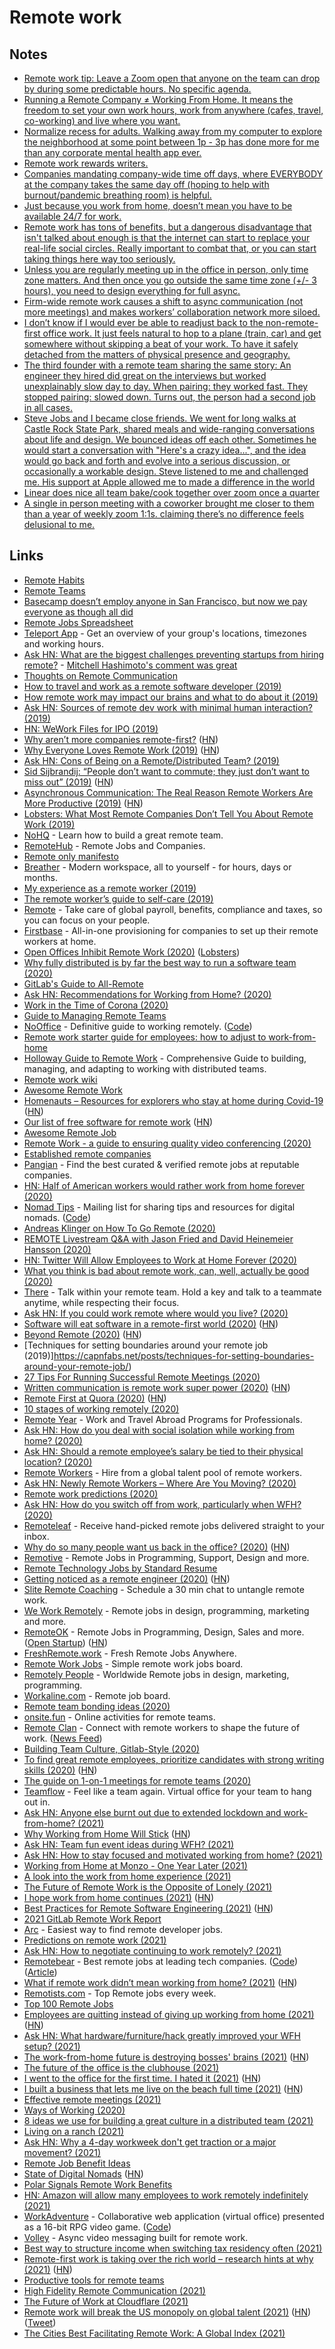 # Remote work

## Notes

- [Remote work tip: Leave a Zoom open that anyone on the team can drop by during some predictable hours. No specific agenda.](https://twitter.com/dksf/status/1308799667153432576)
- [Running a Remote Company ≠ Working From Home. It means the freedom to set your own work hours, work from anywhere (cafes, travel, co-working) and live where you want.](https://twitter.com/awilkinson/status/1317911134704340992)
- [Normalize recess for adults. Walking away from my computer to explore the neighborhood at some point between 1p - 3p has done more for me than any corporate mental health app ever.](https://twitter.com/emhaasch/status/1369408335313780743)
- [Remote work rewards writers.](https://twitter.com/shl/status/1381603968489381896)
- [Companies mandating company-wide time off days, where EVERYBODY at the company takes the same day off (hoping to help with burnout/pandemic breathing room) is helpful.](https://twitter.com/lara_hogan/status/1382087784974798849)
- [Just because you work from home, doesn’t mean you have to be available 24/7 for work.](https://twitter.com/catalinmpit/status/1388809429806686213)
- [Remote work has tons of benefits, but a dangerous disadvantage that isn't talked about enough is that the internet can start to replace your real-life social circles. Really important to combat that, or you can start taking things here way too seriously.](https://twitter.com/adamwathan/status/1395835514473877508)
- [Unless you are regularly meeting up in the office in person, only time zone matters. And then once you go outside the same time zone (+/- 3 hours), you need to design everything for full async.](https://twitter.com/balajis/status/1421855752688336903)
- [Firm-wide remote work causes a shift to async communication (not more meetings) and makes workers’ collaboration network more siloed.](https://twitter.com/ylongqi/status/1435985696892678148)
- [I don’t know if I would ever be able to readjust back to the non-remote-first office work. It just feels natural to hop to a plane (train, car) and get somewhere without skipping a beat of your work. To have it safely detached from the matters of physical presence and geography.](https://twitter.com/inazarova/status/1442751094111838208)
- [The third founder with a remote team sharing the same story: An engineer they hired did great on the interviews but worked unexplainably slow day to day. When pairing: they worked fast. They stopped pairing: slowed down. Turns out, the person had a second job in all cases.](https://twitter.com/GergelyOrosz/status/1445854500443537414)
- [Steve Jobs and I became close friends. We went for long walks at Castle Rock State Park, shared meals and wide-ranging conversations about life and design. We bounced ideas off each other. Sometimes he would start a conversation with "Here's a crazy idea...", and the idea would go back and forth and evolve into a serious discussion, or occasionally a workable design. Steve listened to me and challenged me. His support at Apple allowed me to made a difference in the world](https://focusmark.hashnode.dev/what-worries-me-about-remote-work)
- [Linear does nice all team bake/cook together over zoom once a quarter](https://twitter.com/karrisaarinen/status/1453821275307077646)
- [A single in person meeting with a coworker brought me closer to them than a year of weekly zoom 1:1s. claiming there’s no difference feels delusional to me.](https://twitter.com/gem_ray/status/1455218628358402048)

## Links

- [Remote Habits](http://remotehabits.com/)
- [Remote Teams](https://medium.com/@beccadownes/remote-teams-45038339ac68)
- [Basecamp doesn’t employ anyone in San Francisco, but now we pay everyone as though all did](https://m.signalvnoise.com/basecamp-doesnt-employ-anyone-in-san-francisco-but-now-we-pay-everyone-as-though-all-did-3ee87013cfc2)
- [Remote Jobs Spreadsheet](https://docs.google.com/spreadsheets/d/1JfNAbUX_lN9K3MCNHO15GJtJ5qpk7H9Cl3xTBwv2FR8/edit#gid=366809548)
- [Teleport App](https://sundial.teleport.org/) - Get an overview of your group's locations, timezones and working hours.
- [Ask HN: What are the biggest challenges preventing startups from hiring remote?](https://news.ycombinator.com/item?id=17021655) - [Mitchell Hashimoto's comment was great](https://news.ycombinator.com/item?id=17022563)
- [Thoughts on Remote Communication](https://blog.danlew.net/2018/07/19/hear-me-talkin-to-ya-thoughts-on-remote-communication/)
- [How to travel and work as a remote software developer (2019)](https://www.youtube.com/watch?v=Mt16aoEzSsU)
- [How remote work may impact our brains and what to do about it (2019)](https://leowid.com/remote-work-loneliness-brain-damage/)
- [Ask HN: Sources of remote dev work with minimal human interaction? (2019)](https://news.ycombinator.com/item?id=19767428)
- [HN: WeWork Files for IPO (2019)](https://news.ycombinator.com/item?id=19781549)
- [Why aren’t more companies remote-first?](https://upside.fm/the-future-of-work-is-here-so-why-arent-more-companies-remote-first/) ([HN](https://news.ycombinator.com/item?id=20103935))
- [Why Everyone Loves Remote Work (2019)](https://usefyi.com/remote-work-report/) ([HN](https://news.ycombinator.com/item?id=20745808))
- [Ask HN: Cons of Being on a Remote/Distributed Team? (2019)](https://news.ycombinator.com/item?id=21020168)
- [Sid Sijbrandij: “People don’t want to commute; they just don’t want to miss out” (2019)](https://nohq.co/blog/sid-sijbrandij-people-dont-want-to-commute-they-ju/) ([HN](https://news.ycombinator.com/item?id=21123910))
- [Asynchronous Communication: The Real Reason Remote Workers Are More Productive (2019)](https://doist.com/blog/asynchronous-communication/) ([HN](https://news.ycombinator.com/item?id=21268162))
- [Lobsters: What Most Remote Companies Don’t Tell You About Remote Work (2019)](https://lobste.rs/s/falb03/what_most_remote_companies_don_t_tell_you)
- [NoHQ](https://nohq.co/) - Learn how to build a great remote team.
- [RemoteHub](https://remotehub.io/) - Remote Jobs and Companies.
- [Remote only manifesto](https://remoteonly.org/)
- [Breather](https://breather.com/) - Modern workspace, all to yourself - for hours, days or months.
- [My experience as a remote worker (2019)](https://www.joshwcomeau.com/posts/remote-work/)
- [The remote worker’s guide to self-care (2019)](https://blog.astropad.com/remote-worker-self-care/)
- [Remote](https://remote.com/) - Take care of global payroll, benefits, compliance and taxes, so you can focus on your people.
- [Firstbase](https://www.firstbasehq.com/) - All-in-one provisioning for companies to set up their remote workers at home.
- [Open Offices Inhibit Remote Work (2020)](https://blog.eldrid.ge/2020/02/18/open-offices-inhibiut-remote-work/) ([Lobsters](https://lobste.rs/s/lfwdz8/open_offices_inhibit_remote_work))
- [Why fully distributed is by far the best way to run a software team (2020)](https://medium.com/red-planet-labs/why-fully-distributed-is-by-far-the-best-way-to-run-a-software-team-d99abfc0c700)
- [GitLab's Guide to All-Remote](https://about.gitlab.com/company/culture/all-remote/guide/)
- [Ask HN: Recommendations for Working from Home? (2020)](https://news.ycombinator.com/item?id=22549300)
- [Work in the Time of Corona (2020)](https://blog.alicegoldfuss.com/work-in-the-time-of-corona/)
- [Guide to Managing Remote Teams](https://knowyourteam.com/m/managing_remote_teams)
- [NoOffice](https://nooffice.org/) - Definitive guide to working remotely. ([Code](https://github.com/Nozbe/NoOffice.org))
- [Remote work starter guide for employees: how to adjust to work-from-home](https://about.gitlab.com/company/culture/all-remote/remote-work-starter-guide/)
- [Holloway Guide to Remote Work](https://www.holloway.com/g/remote-work/about) - Comprehensive Guide to building, managing, and adapting to working with distributed teams.
- [Remote work wiki](https://www.notion.so/Remote-work-wiki-1b21ef5501714fffa9f5c5c25677371f)
- [Awesome Remote Work](https://github.com/hugo53/awesome-RemoteWork)
- [Homenauts – Resources for explorers who stay at home during Covid-19](https://www.homenauts.com/) ([HN](https://news.ycombinator.com/item?id=22679663))
- [Our list of free software for remote work](https://puri.sm/posts/our-essential-list-of-free-software-for-remote-work/) ([HN](https://news.ycombinator.com/item?id=22698299))
- [Awesome Remote Job](https://github.com/lukasz-madon/awesome-remote-job)
- [Remote Work - a guide to ensuring quality video conferencing (2020)](https://dev.to/stripe/remote-work-a-guide-to-ensuring-quality-video-conferencing-55fi)
- [Established remote companies](https://github.com/yanirs/established-remote)
- [Pangian](https://pangian.com/) - Find the best curated & verified remote jobs at reputable companies.
- [HN: Half of American workers would rather work from home forever (2020)](https://news.ycombinator.com/item?id=22864827)
- [Nomad Tips](https://tinyletter.com/nomadtips) - Mailing list for sharing tips and resources for digital nomads. ([Code](https://github.com/georgemandis/remote-working-list))
- [Andreas Klinger on How To Go Remote (2020)](https://overcast.fm/+LDKdiXgwE)
- [REMOTE Livestream Q&A with Jason Fried and David Heinemeier Hansson (2020)](https://www.youtube.com/watch?v=KPKOVT4vZD4)
- [HN: Twitter Will Allow Employees to Work at Home Forever (2020)](https://news.ycombinator.com/item?id=23155647)
- [What you think is bad about remote work, can, well, actually be good (2020)](https://thorstenball.com/blog/2020/05/22/what-you-think-is-bad-about-remote-work-can-actually-be-good/)
- [There](https://there.so/) - Talk within your remote team. Hold a key and talk to a teammate anytime, while respecting their focus.
- [Ask HN: If you could work remote where would you live? (2020)](https://news.ycombinator.com/item?id=23294799)
- [Software will eat software in a remote-first world (2020)](https://themargins.substack.com/p/software-will-eat-software-in-a-remote) ([HN](https://news.ycombinator.com/item?id=23297463))
- [Beyond Remote (2020)](https://vimota.me/writing/beyond-remote) ([HN](https://news.ycombinator.com/item?id=23297888))
- [Techniques for setting boundaries around your remote job (2019)]https://capnfabs.net/posts/techniques-for-setting-boundaries-around-your-remote-job/)
- [27 Tips For Running Successful Remote Meetings (2020)](https://blog.sli.do/remote-meetings-tips/)
- [Written communication is remote work super power (2020)](https://snir.dev/blog/remote-async-communication/) ([HN](https://news.ycombinator.com/item?id=23577228))
- [Remote First at Quora (2020)](https://www.quora.com/q/quora/Remote-First-at-Quora) ([HN](https://news.ycombinator.com/item?id=23646164))
- [10 stages of working remotely (2020)](https://twitter.com/sytses/status/1278370350338699265)
- [Remote Year](https://www.remoteyear.com/) - Work and Travel Abroad Programs for Professionals.
- [Ask HN: How do you deal with social isolation while working from home? (2020)](https://news.ycombinator.com/item?id=23722523)
- [Ask HN: Should a remote employee’s salary be tied to their physical location? (2020)](https://news.ycombinator.com/item?id=23927974)
- [Remote Workers](https://remoteworkers.dev/) - Hire from a global talent pool of remote workers.
- [Ask HN: Newly Remote Workers – Where Are You Moving? (2020)](https://news.ycombinator.com/item?id=24152096)
- [Remote work predictions (2020)](https://twitter.com/chris_herd/status/1294590291761037312)
- [Ask HN: How do you switch off from work, particularly when WFH? (2020)](https://news.ycombinator.com/item?id=24196433)
- [Remoteleaf](https://remoteleaf.com/) - Receive hand-picked remote jobs delivered straight to your inbox.
- [Why do so many people want us back in the office? (2020)](https://paulitaylor.com/2020/09/12/why-do-so-many-people-want-us-back-in-the-office/) ([HN](https://news.ycombinator.com/item?id=24452280))
- [Remotive](https://remotive.io/) - Remote Jobs in Programming, Support, Design and more.
- [Remote Technology Jobs by Standard Resume](https://standardresume.co/remote-jobs)
- [Getting noticed as a remote engineer (2020)](https://triplebyte.com/blog/getting-noticed-as-a-remote-engineer-and-why-it-matters/) ([HN](https://news.ycombinator.com/item?id=24702397))
- [Slite Remote Coaching](https://slite.com/remote-chat) - Schedule a 30 min chat to untangle remote work.
- [We Work Remotely](https://weworkremotely.com/) - Remote jobs in design, programming, marketing and more.
- [RemoteOK](https://remoteok.io/) - Remote Jobs in Programming, Design, Sales and more. ([Open Startup](https://remoteok.io/open)) ([HN](https://news.ycombinator.com/item?id=28873956))
- [FreshRemote.work](https://freshremote.work/) - Fresh Remote Jobs Anywhere.
- [Remote Work Jobs](https://remoteworkjobs.io/) - Simple remote work jobs board.
- [Remotely People](https://remotelypeople.com/) - Worldwide Remote jobs in design, marketing, programming.
- [Workaline.com](https://workaline.com/) - Remote job board.
- [Remote team bonding ideas (2020)](https://twitter.com/louispilfold/status/1320740516053590016)
- [onsite.fun](https://onsite.fun/) - Online activities for remote teams.
- [Remote Clan](https://remoteclan.com/) - Connect with remote workers to shape the future of work. ([News Feed](https://remoteclan.com/news-feed))
- [Building Team Culture, Gitlab-Style (2020)](https://aboutsnack.com/blog/informal-communication-in-remote-work)
- [To find great remote employees, prioritize candidates with strong writing skills (2020)](https://youteam.io/blog/3-remote-productivity-hacks-we-wish-we-knew-from-day-one/) ([HN](https://news.ycombinator.com/item?id=25120207))
- [The guide on 1-on-1 meetings for remote teams (2020)](https://nohq.co/blog/guide-to-1-on-1-meetings-in-remote-teams/)
- [Teamflow](https://www.teamflowhq.com/) - Feel like a team again. Virtual office for your team to hang out in.
- [Ask HN: Anyone else burnt out due to extended lockdown and work-from-home? (2021)](https://news.ycombinator.com/item?id=25833639)
- [Why Working from Home Will Stick](https://nbloom.people.stanford.edu/sites/g/files/sbiybj4746/f/why_wfh_stick1_0.pdf) ([HN](https://news.ycombinator.com/item?id=25882704))
- [Ask HN: Team fun event ideas during WFH? (2021)](https://news.ycombinator.com/item?id=26080163)
- [Ask HN: How to stay focused and motivated working from home? (2021)](https://news.ycombinator.com/item?id=26343950)
- [Working from Home at Monzo - One Year Later (2021)](https://www.youtube.com/watch?v=nDZTAzr-aCI)
- [A look into the work from home experience (2021)](https://miro.com/blog/remote-work-survey/)
- [The Future of Remote Work is the Opposite of Lonely (2021)](https://annehelen.substack.com/p/the-future-of-remote-work-is-the)
- [I hope work from home continues (2021)](https://www.ryanmercer.com/ryansthoughts/2021/4/6/some-of-the-reasons-i-hope-work-from-home-continues-and-i-never-have-to-return-to-an-office) ([HN](https://news.ycombinator.com/item?id=26712524))
- [Best Practices for Remote Software Engineering (2021)](https://cacm.acm.org/opinion/articles/252174-the-10-best-practices-for-remote-software-engineering/fulltext) ([HN](https://news.ycombinator.com/item?id=26944628))
- [2021 GitLab Remote Work Report](https://about.gitlab.com/remote-work-report/)
- [Arc](https://arc.dev/) - Easiest way to find remote developer jobs.
- [Predictions on remote work (2021)](https://twitter.com/marcusradell/status/1388501184172937223)
- [Ask HN: How to negotiate continuing to work remotely? (2021)](https://news.ycombinator.com/item?id=27123553)
- [Remotebear](https://remotebear.io/) - Best remote jobs at leading tech companies. ([Code](https://github.com/remotebear-io/remotebear)) ([Article](https://mmazzarolo.com/blog/2021-05-01-open-sourcing-remotebear/))
- [What if remote work didn’t mean working from home? (2021)](https://www.newyorker.com/culture/cultural-comment/remote-work-not-from-home) ([HN](https://news.ycombinator.com/item?id=27275318))
- [Remotists.com](https://remotists.com/) - Top Remote jobs every week.
- [Top 100 Remote Jobs](https://remotists.com/top100_remotejobs/)
- [Employees are quitting instead of giving up working from home (2021)](https://www.bloomberg.com/news/articles/2021-06-01/return-to-office-employees-are-quitting-instead-of-giving-up-work-from-home) ([HN](https://news.ycombinator.com/item?id=27353672))
- [Ask HN: What hardware/furniture/hack greatly improved your WFH setup? (2021)](https://news.ycombinator.com/item?id=27445877)
- [The work-from-home future is destroying bosses' brains (2021)](https://ez.substack.com/p/the-work-from-home-future-is-destroying) ([HN](https://news.ycombinator.com/item?id=27461970))
- [The future of the office is the clubhouse (2021)](https://app.mailbrew.com/s/newsletter/W1uyntRDIwk1)
- [I went to the office for the first time. I hated it (2021)](https://www.reddit.com/r/cscareerquestions/comments/oosru6/i_went_to_the_office_for_the_first_time_i_fucking/) ([HN](https://news.ycombinator.com/item?id=27979964))
- [I built a business that lets me live on the beach full time (2021)](https://www.expatsoftware.com/Articles/guy-on-the-beach-with-a-laptop.html) ([HN](https://news.ycombinator.com/item?id=28027138))
- [Effective remote meetings (2021)](https://twitter.com/jlengstorf/status/1433815603295371265)
- [Ways of Working (2020)](http://bugra.github.io/posts/2020/4/26/ways-of-working/)
- [8 ideas we use for building a great culture in a distributed team (2021)](https://twitter.com/nathanbarry/status/1440358547372457987)
- [Living on a ranch (2021)](https://twitter.com/Julian/status/1444010018261463040)
- [Ask HN: Why a 4-day workweek don't get traction or a major movement? (2021)](https://news.ycombinator.com/item?id=28768039)
- [Remote Job Benefit Ideas](https://twitter.com/levelsio/status/1445993277497380865)
- [State of Digital Nomads](https://nomadlist.com/digital-nomad-statistics) ([HN](https://news.ycombinator.com/item?id=28798484))
- [Polar Signals Remote Work Benefits](https://twitter.com/rothgar/status/1446867332748300288)
- [HN: Amazon will allow many employees to work remotely indefinitely (2021)](https://news.ycombinator.com/item?id=28831031)
- [WorkAdventure](https://workadventu.re/) - Collaborative web application (virtual office) presented as a 16-bit RPG video game. ([Code](https://github.com/thecodingmachine/workadventure))
- [Volley](https://www.volleyapp.com/) - Async video messaging built for remote work.
- [Best way to structure income when switching tax residency often (2021)](https://twitter.com/andreasklinger/status/1451160171699441670)
- [Remote-first work is taking over the rich world – research hints at why (2021)](https://www.economist.com/finance-and-economics/2021/10/30/remote-first-work-is-taking-over-the-rich-world) ([HN](https://news.ycombinator.com/item?id=29034159))
- [Productive tools for remote teams](https://github.com/CKGrafico/remote-teams)
- [High Fidelity Remote Communication (2021)](https://olivierlacan.com/posts/high-fidelity-remote-communication/)
- [The Future of Work at Cloudflare (2021)](https://blog.cloudflare.com/the-future-of-work-at-cloudflare/)
- [Remote work will break the US monopoly on global talent (2021)](https://devonzuegel.com/post/remote-work-will-break-the-us-monopoly-on-talent) ([HN](https://news.ycombinator.com/item?id=29150674)) ([Tweet](https://twitter.com/devonzuegel/status/1457762388153966597))
- [The Cities Best Facilitating Remote Work: A Global Index (2021)](https://sweetspotpr.com/wp-content/uploads/WorkMotion/MDPW/Copenhagen.pdf)

